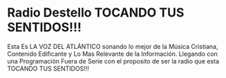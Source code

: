 # Radio Destello TOCANDO TUS SENTIDOS!!!
Esta Es LA VOZ DEL ATLÁNTICO sonando lo mejor de la Música Cristiana, Contenido Edificante y Lo Mas Relevante de la Información. Llegando con una Programación Fuera de Serie con el proposito de ser la radio que esta TOCANDO TUS SENTIDOS!!!

